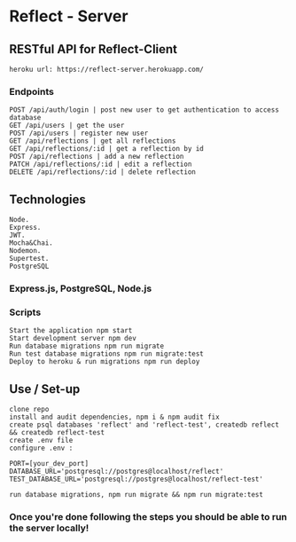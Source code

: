 # Reflect - Server

## RESTful API for Reflect-Client

    heroku url: https://reflect-server.herokuapp.com/

### Endpoints
    POST /api/auth/login | post new user to get authentication to access database
    GET /api/users | get the user
    POST /api/users | register new user
    GET /api/reflections | get all reflections
    GET /api/reflections/:id | get a reflection by id
    POST /api/reflections | add a new reflection
    PATCH /api/reflections/:id | edit a reflection
    DELETE /api/reflections/:id | delete reflection


## Technologies
    Node.
    Express.
    JWT.
    Mocha&Chai.
    Nodemon.
    Supertest.
    PostgreSQL



### Express.js, PostgreSQL, Node.js
### Scripts

    Start the application npm start
    Start development server npm dev
    Run database migrations npm run migrate
    Run test database migrations npm run migrate:test
    Deploy to heroku & run migrations npm run deploy

## Use / Set-up

    clone repo
    install and audit dependencies, npm i & npm audit fix
    create psql databases 'reflect' and 'reflect-test', createdb reflect && createdb reflect-test
    create .env file
    configure .env :

    PORT=[your_dev_port]
    DATABASE_URL='postgresql://postgres@localhost/reflect'
    TEST_DATABASE_URL='postgresql://postgres@localhost/reflect-test'

    run database migrations, npm run migrate && npm run migrate:test

### Once you're done following the steps you should be able to run the server locally!
